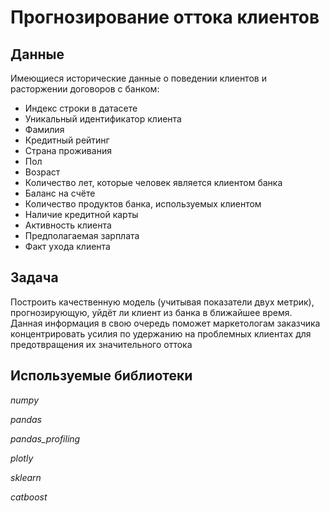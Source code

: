 # Прогнозирование оттока клиентов

## Данные

Имеющиеся исторические данные о поведении клиентов и расторжении договоров с банком:

- Индекс строки в датасете
- Уникальный идентификатор клиента
- Фамилия
- Кредитный рейтинг
- Страна проживания
- Пол
- Возраст
- Количество лет, которые человек является клиентом банка
- Баланс на счёте
- Количество продуктов банка, используемых клиентом
- Наличие кредитной карты
- Активность клиента
- Предполагаемая зарплата
- Факт ухода клиента

## Задача

Построить качественную модель (учитывая показатели двух метрик), прогнозирующую, уйдёт ли клиент из банка в ближайшее время. Данная информация в свою очередь поможет маркетологам заказчика концентрировать усилия по удержанию на проблемных клиентах для предотвращения их значительного оттока

## Используемые библиотеки

*numpy*

*pandas*

*pandas_profiling*

*plotly*

*sklearn*

*catboost*
